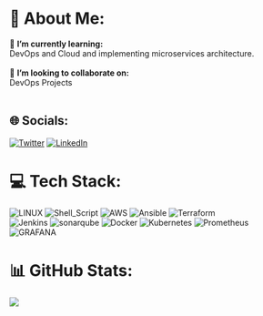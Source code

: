 # 💫 About Me:
🔭 **I’m currently learning:**  <br>DevOps and Cloud and implementing microservices architecture.<br><br>👯 **I’m looking to collaborate on:**  <br>DevOps Projects<br><br> 

## 🌐 Socials:
[![Twitter](https://img.shields.io/badge/Twitter-%231DA1F2.svg?logo=Twitter&logoColor=white)](https://twitter.com/) [![LinkedIn](https://img.shields.io/badge/LinkedIn-%230077B5.svg?logo=linkedin&logoColor=white)](https://linkedin.com/in/narayanadasurakesh) 

# 💻 Tech Stack:
![LINUX](https://img.shields.io/badge/Linux-FCC624?style=for-the-badge&logo=linux&logoColor=black) ![Shell_Script](https://img.shields.io/badge/Shell_Script-121011?style=for-the-badge&logo=gnu-bash&logoColor=white)  ![AWS](https://img.shields.io/badge/AWS-%23FF9900.svg?style=for-the-badge&logo=amazon-aws&logoColor=white)  ![Ansible](https://img.shields.io/badge/Ansible-000000?style=for-the-badge&logo=ansible&logoColor=white)  ![Terraform](https://img.shields.io/badge/Terraform-7B42BC?style=for-the-badge&logo=terraform&logoColor=white) <br> ![Jenkins](https://img.shields.io/badge/Jenkins-D24939?style=for-the-badge&logo=Jenkins&logoColor=white)  ![sonarqube](https://img.shields.io/badge/Sonarqube-5190cf?style=for-the-badge&logo=sonarqube&logoColor=white)  ![Docker](https://img.shields.io/badge/docker-%230db7ed.svg?style=for-the-badge&logo=docker&logoColor=white) ![Kubernetes](https://img.shields.io/badge/kubernetes-%23326ce5.svg?style=for-the-badge&logo=kubernetes&logoColor=white)  ![Prometheus](https://img.shields.io/badge/Prometheus-000000?style=for-the-badge&logo=prometheus&labelColor=000000)  ![GRAFANA](https://img.shields.io/badge/Grafana-F2F4F9?style=for-the-badge&logo=grafana&logoColor=orange&labelColor=F2F4F9)

# 📊 GitHub Stats:
![](https://github-readme-stats.vercel.app/api/top-langs/?username=NarayanadasuRakesh&theme=dark&hide_border=false&include_all_commits=false&count_private=false&layout=compact)


<!-- Proudly created with GPRM ( https://gprm.itsvg.in ) -->
